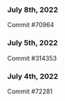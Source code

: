 ### July 8th, 2022

Commit #70964

### July 5th, 2022

Commit #314353


### July 4th, 2022

Commit #72281
